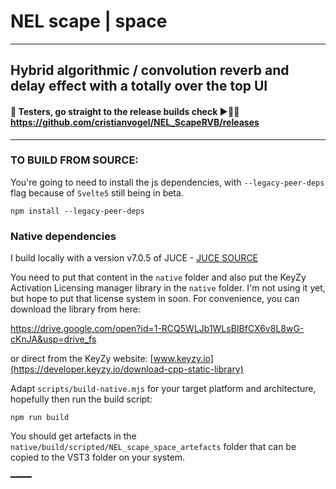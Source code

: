 # NEL scape | space
-- --
## Hybrid algorithmic / convolution reverb and delay effect with a totally over the top UI


#### 👀 Testers, go straight to the release builds check  ►🤙🏽 https://github.com/cristianvogel/NEL_ScapeRVB/releases
-- --
### **TO BUILD FROM SOURCE:**

You're going to need to install the js dependencies, with `--legacy-peer-deps` flag because of `Svelte5` still being in beta.

```
npm install --legacy-peer-deps
```

### Native dependencies

I build locally with a version v7.0.5 of JUCE  - [JUCE SOURCE](https://github.com/juce-framework/JUCE/releases/tag/7.0.5)

You need to put that content in the `native` folder and also put the KeyZy Activation Licensing manager library in the `native` folder. I'm not using it yet, but hope to put that license system in soon. For convenience, you can download the library from here: 

https://drive.google.com/open?id=1-RCQ5WLJb1WLsBIBfCX6v8L8wG-cKnJA&usp=drive_fs

or direct from the KeyZy website: [www.keyzy.io](https://developer.keyzy.io/download-cpp-static-library)

Adapt `scripts/build-native.mjs` for your target platform and architecture, 
hopefully then  run the build script:

```
npm run build
```

You should get artefacts in the `native/build/scripted/NEL_scape_space_artefacts` folder that can be copied to the VST3 folder on your system.

━━━━

